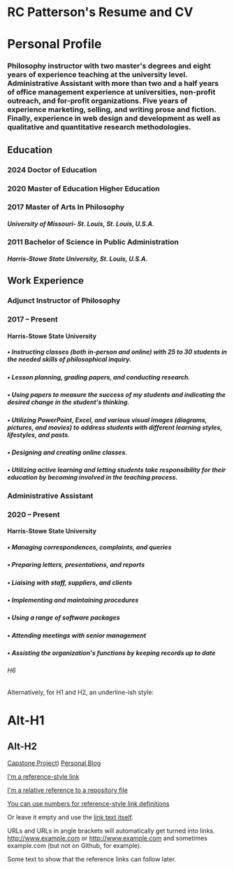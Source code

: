 # RC Patterson's Resume and CV

# Personal Profile
### Philosophy instructor with two master's degrees and eight years of experience teaching at the university level. Administrative Assistant with more than two and a half years of office management experience at universities, non-profit outreach, and for-profit organizations. Five years of experience marketing, selling, and writing prose and fiction. Finally, experience in web design and development as well as qualitative and quantitative research methodologies. 

## Education  
### 2024 Doctor of Education	
### 2020 	Master of Education Higher Education	 
### 2017	Master of Arts In Philosophy
##### University of Missouri- St. Louis, St. Louis, U.S.A. 

### 2011	Bachelor of Science in Public Administration
##### Harris-Stowe State University, St. Louis, U.S.A. 


## Work Experience  

### Adjunct Instructor of Philosophy
### 2017 –  Present 	
#### Harris-Stowe State University	
##### •	Instructing classes (both in-person and online) with 25 to 30 students in the needed skills of philosophical inquiry. 
##### •	Lesson planning, grading papers, and conducting research.
##### •	Using papers to measure the success of my students and indicating the desired change in the student's thinking.
##### •	Utilizing PowerPoint, Excel, and various visual images (diagrams, pictures, and movies) to address students with different learning styles, lifestyles, and pasts.
##### •	Designing and creating online classes. 
##### •	Utilizing active learning and letting students take responsibility for their education by becoming involved in the teaching process.


### Administrative Assistant
### 2020 –  Present 	
#### Harris-Stowe State University  	 
##### •	Managing correspondences, complaints, and queries
##### •	Preparing letters, presentations, and reports
##### •	Liaising with staff, suppliers, and clients
##### •	Implementing and maintaining procedures
##### •	Using a range of software packages
##### •	Attending meetings with senior management
##### •	Assisting the organization's functions by keeping records up to date










###### H6

Alternatively, for H1 and H2, an underline-ish style:

Alt-H1
======

Alt-H2
------



[Capstone Project](https://openmics-in-st-louis-city.netlify.app/#))
[Personal Blog](https://patteso1849.wordpress.com/)

[I'm a reference-style link][Arbitrary case-insensitive reference text]

[I'm a relative reference to a repository file](../blob/master/LICENSE)

[You can use numbers for reference-style link definitions][1]

Or leave it empty and use the [link text itself].

URLs and URLs in angle brackets will automatically get turned into links. 
http://www.example.com or <http://www.example.com> and sometimes 
example.com (but not on Github, for example).

Some text to show that the reference links can follow later.

[arbitrary case-insensitive reference text]: https://www.mozilla.org
[1]: http://slashdot.org
[link text itself]: http://www.reddit.com

